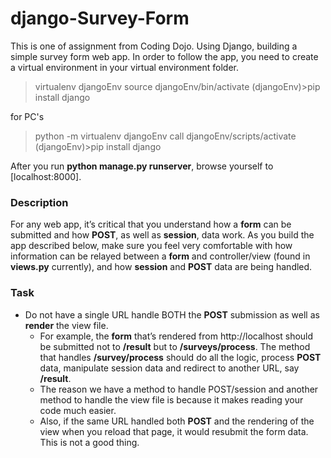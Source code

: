 # django-Survey-Form

This is one of assignment from Coding Dojo. Using Django, building a simple survey form web app. In order to follow the app, you need to create a virtual environment in your virtual environment folder.
> virtualenv djangoEnv
> source djangoEnv/bin/activate
(djangoEnv)>pip install django

for PC's

> python -m virtualenv djangoEnv
> call djangoEnv/scripts/activate
(djangoEnv)>pip install django

After you run **python manage.py runserver**, browse yourself to [localhost:8000].


### Description

For any web app, it’s critical that you understand how a **form** can be submitted and how **POST**, as well as **session**, data work. As you build the app described below, make sure you feel very comfortable with how information can be relayed between a **form** and controller/view (found in **views.py** currently), and how **session** and **POST** data are being handled.

### Task
- Do not have a single URL handle BOTH the **POST** submission as well as **render** the view file.
  - For example, the **form** that’s rendered from http://localhost should be submitted not to **/result** but to **/surveys/process**. The method that handles **/survey/process** should do all the logic, process **POST** data, manipulate session data and redirect to another URL, say **/result**.
  - The reason we have a method to handle POST/session and another method to handle the view file is because it makes reading your code much easier.
  - Also, if the same URL handled both **POST** and the rendering of the view when you reload that page, it would resubmit the form data. This is not a good thing.
